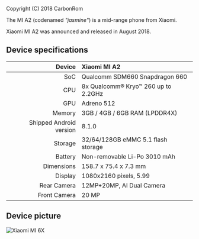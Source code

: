 Copyright (C) 2018 CarbonRom

The MI A2 (codenamed _"jasmine"_) is a mid-range phone from Xiaomi.

Xiaomi MI A2 was announced and released in August 2018.

## Device specifications

| Device       | Xiaomi MI A2         |
| -----------: | :---------------------------------------------- |
| SoC          | Qualcomm SDM660 Snapdragon 660                  |
| CPU          | 8x Qualcomm® Kryo™ 260 up to 2.2GHz             |
| GPU          | Adreno 512                                      |
| Memory       | 3GB / 4GB / 6GB RAM (LPDDR4X)                   |
| Shipped Android version | 8.1.0                           	 |
| Storage      | 32/64/128GB eMMC 5.1 flash storage              |
| Battery      | Non-removable Li-Po 3010 mAh               	 |
| Dimensions   | 158.7 x 75.4 x 7.3 mm	                         |
| Display      | 1080x2160 pixels, 5.99    						 |
Rear Camera    | 12MP+20MP, AI Dual Camera
Front Camera   | 20 MP

## Device picture

![Xiaomi MI 6X](https://cdn.cnbj0.fds.api.mi-img.com/b2c-mimall-media/a4842f9afc615164af83c2088a412fc0.jpg "Xiaomi MI A2")

